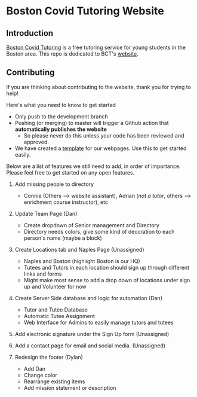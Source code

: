 # Boston Covid Tutoring Website


## Introduction

[Boston Covid Tutoring](https://bostoncovidtutoring.org/) is a free tutoring service for young students in the Boston area. This repo is dedicated to BCT's [website](https://bostoncovidtutoring.org/).

## Contributing

If you are thinking about contributing to the website, thank you for trying to help!

Here's what you need to know to get started

- Only push to the development branch
- Pushing (or merging) to master will trigger a Github action that **automatically publishes the website**
	- So please never do this unless your code has been reviewed and approved.
- We have created a [template](https://github.com/dphiggins/BCT-website/blob/master/public/assets/template.html) for our webpages. Use this to get started easily.

Below are a list of features we still need to add, in order of importance. Please feel free to get started on any open features.

1. Add missing people to directory
	- Connie (Others --> website assistant), Adrian (*not a tutor*, others --> enrichment course instructor), etc
2. Update Team Page (Dan)
	- Create dropdown of Senior management and Directory
	- Directory needs colors, give some kind of decoration to each person's name (maybe a block)

3. Create Locations tab and Naples Page (Unassigned)
	- Naples and Boston (highlight Boston is our HQ)
	- Tutees and Tutors in each location should sign up through different links and forms
	- Might make most sense to add a drop down of locations under sign up and Volunteer for now

4. Create Server Side database and logic for automation (Dan)
	- Tutor and Tutee Database
	- Automatic Tutee Assignment
	- Web Interface for Admins to easily manage tutors and tutees

5. Add electronic signature under the Sign Up form (Unassigned)

6. Add a contact page for email and social media. (Unassigned)

7. Redesign the footer (Dylan)
	- Add Dan
	- Change color
	- Rearrange existing items
	- Add mission statement or description
